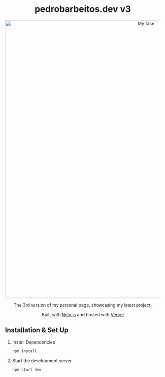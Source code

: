 <h1 align="center">
  pedrobarbeitos.dev v3
</h1>
<div align="center">
  <img alt="My face" src="https://i.ibb.co/vsCHTJN/personal-page.jpg" width="900" />
</div>
<p>
<p/>
<p align="center">
The 3rd version of my personal page, showcasing my latest project.
</p>
<p align="center">
Built with <a href="https://www.gatsbyjs.org/" target="_blank">Netx.js</a> and hosted with <a href="https://www.netlify.com/" target="_blank">Vercel</a>
</p>


## Installation & Set Up

1. Install Dependencies

   ```sh
   npm install
   ```

2. Start the development server

   ```sh
   npm start dev
   ```

